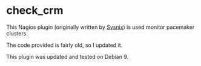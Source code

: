 # check_crm

This Nagios plugin (originally written by [Sysnix](https://exchange.nagios.org/directory/Plugins/Clustering-and-High-2DAvailability/Check-CRM/details)) is used monitor pacemaker clusters.

The code provided is fairly old, so I updated it.

This plugin was updated and tested on Debian 9.
